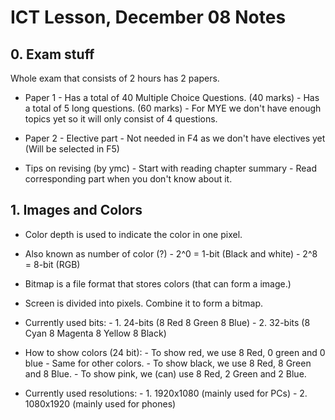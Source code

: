 # ICT Lesson, December 08 Notes #

## 0. Exam stuff ##
Whole exam that consists of 2 hours has 2 papers.
- Paper 1
        - Has a total of 40 Multiple Choice Questions. (40 marks)
        - Has a total of 5 long questions. (60 marks)
                - For MYE we don't have enough topics yet so it will only consist of 4 questions.
- Paper 2
        - Elective part
        - Not needed in F4 as we don't have electives yet (Will be selected in F5)


- Tips on revising (by ymc)
        - Start with reading chapter summary
        - Read corresponding part when you don't know about it.

## 1. Images and Colors ##
- Color depth is used to indicate the color in one pixel.
- Also known as number of color (?)
        - 2^0 = 1-bit (Black and white)
        - 2^8 = 8-bit (RGB) 
- Bitmap is a file format that stores colors (that can form a image.)
- Screen is divided into pixels. Combine it to form a bitmap.

- Currently used bits:
        - 1. 24-bits (8 Red 8 Green 8 Blue)
        - 2. 32-bits (8 Cyan 8 Magenta 8 Yellow 8 Black)

- How to show colors (24 bit):
        - To show red, we use 8 Red, 0 green and 0 blue
        - Same for other colors.
        - To show black, we use 8 Red, 8 Green and 8 Blue.
        - To show pink, we (can) use 8 Red, 2 Green and 2 Blue.
        
- Currently used resolutions:
        - 1. 1920x1080 (mainly used for PCs)
        - 2. 1080x1920 (mainly used for phones)